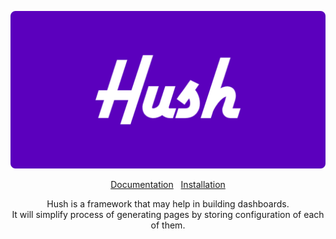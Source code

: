 <p align="center">
    <a href="https://hush.scary-layer.com" target="_blank">
        <img src="https://raw.githubusercontent.com/laravel-hush/framework/master/public/images/opengraph.jpg" width="600">
    </a>
</p>
<p align="center">
    <a href="https://hush.scary-layer.com/">Documentation</a>
    <span>&nbsp;</span>
    <a href="https://hush.scary-layer.com/installation">Installation</a>
</p>
<p align="center">
    Hush is a framework that may help in building dashboards.<br>
    It will simplify process of generating pages by storing configuration of each of them.
</p>
